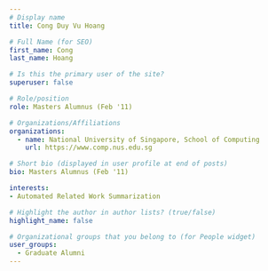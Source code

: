 ```yaml
---
# Display name
title: Cong Duy Vu Hoang

# Full Name (for SEO) 
first_name: Cong
last_name: Hoang

# Is this the primary user of the site?
superuser: false

# Role/position
role: Masters Alumnus (Feb '11)

# Organizations/Affiliations
organizations:
  - name: National University of Singapore, School of Computing
    url: https://www.comp.nus.edu.sg

# Short bio (displayed in user profile at end of posts)
bio: Masters Alumnus (Feb '11)

interests:
- Automated Related Work Summarization

# Highlight the author in author lists? (true/false)
highlight_name: false

# Organizational groups that you belong to (for People widget)
user_groups:
  - Graduate Alumni
---
```

